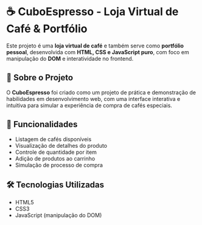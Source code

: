 # ☕ CuboEspresso - Loja Virtual de Café & Portfólio

Este projeto é uma **loja virtual de café** e também serve como **portfólio pessoal**, desenvolvida com **HTML, CSS e JavaScript puro**, com foco em manipulação do **DOM** e interatividade no frontend.

## 📌 Sobre o Projeto

O **CuboEspresso** foi criado como um projeto de prática e demonstração de habilidades em desenvolvimento web, com uma interface interativa e intuitiva para simular a experiência de compra de cafés especiais.

## 🚀 Funcionalidades

- Listagem de cafés disponíveis
- Visualização de detalhes do produto
- Controle de quantidade por item
- Adição de produtos ao carrinho
- Simulação de processo de compra

## 🛠️ Tecnologias Utilizadas

- HTML5
- CSS3
- JavaScript (manipulação do DOM)
